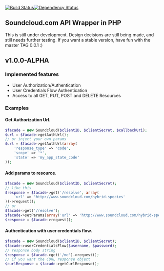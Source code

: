 [![Build Status](https://travis-ci.org/njasm/soundcloud.svg?branch=master)](https://travis-ci.org/njasm/soundcloud)[![Dependency Status](https://www.versioneye.com/user/projects/534af6adfe0d078843000029/badge.png)](https://www.versioneye.com/user/projects/534af6adfe0d078843000029)
## Soundcloud.com API Wrapper in PHP
This is still under development.
Design decisions are still being made, and still needs further testing.
If you want a stable version, have fun with the master TAG 0.0.1 :)

## v1.0.0-ALPHA
### Implemented features 

* User Authorization/Authentication
* User Credentials Flow Authentication
* Access to all GET, PUT, POST and DELETE Resources

### Examples
#### Get Authorization Url.
```php
$facade = new Soundcloud($clientID, $clientSecret, $callbackUri);
$url = $facade->getAuthUrl();
// or inject your own params
$url = $facade->getAuthUrl(array(
    'response_type' => 'code',
    'scope' => '*',
    'state' => 'my_app_state_code'
));
```
#### Add params to resource.
```php
$facade = new Soundcloud($clientID, $clientSecret);
// like this
$response = $facade->get('/resolve', array(
    'url' => 'http://www.soundcloud.com/hybrid-species'
))->request();
// or
$facade->get('/resolve');
$facade->setParams(array('url' => 'http://www.soundcloud.com/hybrid-species'));
$response = $facade->request();
```

#### Authentication with user credentials flow.
```php
$facade = new Soundcloud($clientID, $clientSecret);
$facade->userCredentialsFlow($username, $password);
// response body string
$response = $facade->get('/me')->request();
// if you want the CURL response object
$curlResponse = $facade->getCurlResponse();
```
